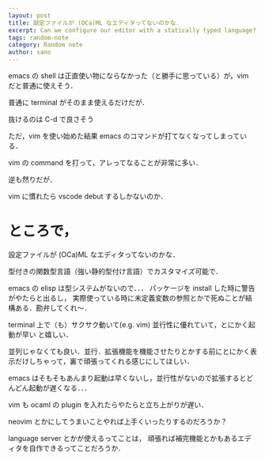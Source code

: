 ```yaml
---
layout: post
title: 設定ファイルが (OCa)ML なエディタってないのかな．
excerpt: Can we configure our editor with a statically typed language?
tags: random-note
category: Random note
author: sano
---
```


emacs の shell は正直使い物にならなかった（と勝手に思っている）が，vim だと普通に使えそう．

普通に terminal がそのまま使えるだけだが．

抜けるのは C-d で良さそう

ただ，vim を使い始めた結果 emacs のコマンドが打てなくなってしまっている．

vim の command を打って，アレってなることが非常に多い．

逆も然りだが．

vim に慣れたら vscode debut するしかないのか．

# ところで，

設定ファイルが (OCa)ML なエディタってないのかな．

型付きの関数型言語（強い静的型付け言語）でカスタマイズ可能で．

emacs の elisp は型システムがないので．．．
パッケージを install した時に警告がやたらと出るし，
実際使っている時に未定義変数の参照とかで死ぬことが結構ある．勘弁してくれ〜．

terminal 上で（も）サクサク動いて(e.g. vim) 並行性に優れていて，とにかく起動が早い
と嬉しい．

並列じゃなくても良い．並行．拡張機能を機能させたりとかする前にとにかく表示だけしちゃって，裏で頑張ってくれる感じにしてほしい．

emacs はそもそもあんまり起動は早くないし，並行性がないので拡張するとどんどん起動が遅くなる．．．

vim も ocaml の plugin を入れたらやたらと立ち上がりが遅い．

neovim とかにしてうまいことやれば上手くいったりするのだろうか？

language server とかが使えるってことは，
頑張れば補完機能とかもあるエディタを自作できるってことだろうか．
